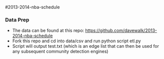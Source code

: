 
#2013-2014-nba-schedule

### Data Prep

- The data can be found at this repo: https://github.com/davewalk/2013-2014-nba-schedule
- Fork this repo and cd into data/csv and run python script etl.py
- Script will output test.txt (which is an edge list that can then be used for any subsequent community detection engines)
